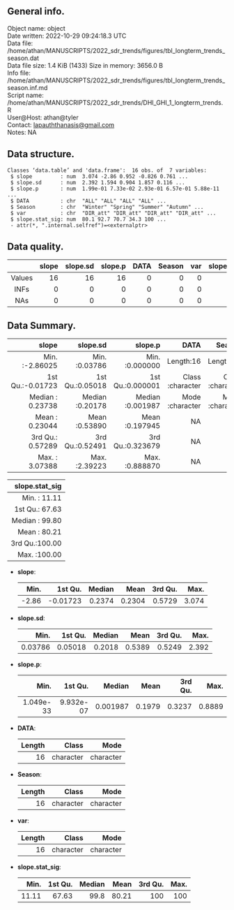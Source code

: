 <!-- This is a markdown file. -->


 General info.
---------------

Object name:    object      
Date written:   2022-10-29 09:24:18.3 UTC  
Data file:      /home/athan/MANUSCRIPTS/2022_sdr_trends/figures/tbl_longterm_trends_season.dat      
Data file size: 1.4 KiB (1433) 
Size in memory: 3656.0 B      
Info file:      /home/athan/MANUSCRIPTS/2022_sdr_trends/figures/tbl_longterm_trends_season.inf.md      
Script name:    /home/athan/MANUSCRIPTS/2022_sdr_trends/DHI_GHI_1_longterm_trends.R      
User@Host:      athan@tyler   
Contact:        <lapauththanasis@gmail.com>      
Notes:          NA      


 Data structure.
-----------------

```
Classes ‘data.table’ and 'data.frame':	16 obs. of  7 variables:
 $ slope         : num  3.074 -2.86 0.952 -0.826 0.761 ...
 $ slope.sd      : num  2.392 1.594 0.904 1.857 0.116 ...
 $ slope.p       : num  1.99e-01 7.33e-02 2.93e-01 6.57e-01 5.88e-11 ...
 $ DATA          : chr  "ALL" "ALL" "ALL" "ALL" ...
 $ Season        : chr  "Winter" "Spring" "Summer" "Autumn" ...
 $ var           : chr  "DIR_att" "DIR_att" "DIR_att" "DIR_att" ...
 $ slope.stat_sig: num  80.1 92.7 70.7 34.3 100 ...
 - attr(*, ".internal.selfref")=<externalptr> 
```


 Data quality.
---------------

| &nbsp; | slope | slope.sd | slope.p | DATA | Season | var | slope.stat_sig |
|:------:|------:|---------:|--------:|-----:|-------:|----:|---------------:|
| Values |    16 |       16 |      16 |    0 |      0 |   0 |             16 |
|  INFs  |     0 |        0 |       0 |    0 |      0 |   0 |              0 |
|  NAs   |     0 |        0 |       0 |    0 |      0 |   0 |              0 |


 Data Summary.
---------------

|            slope |        slope.sd |          slope.p |             DATA |           Season |              var |
|-----------------:|----------------:|-----------------:|-----------------:|-----------------:|-----------------:|
| Min.   :-2.86025 | Min.   :0.03786 | Min.   :0.000000 |        Length:16 |        Length:16 |        Length:16 |
| 1st Qu.:-0.01723 | 1st Qu.:0.05018 | 1st Qu.:0.000001 | Class :character | Class :character | Class :character |
| Median : 0.23738 | Median :0.20178 | Median :0.001987 | Mode  :character | Mode  :character | Mode  :character |
| Mean   : 0.23044 | Mean   :0.53890 | Mean   :0.197945 |               NA |               NA |               NA |
| 3rd Qu.: 0.57289 | 3rd Qu.:0.52491 | 3rd Qu.:0.323679 |               NA |               NA |               NA |
| Max.   : 3.07388 | Max.   :2.39223 | Max.   :0.888870 |               NA |               NA |               NA |

 

| slope.stat_sig |
|---------------:|
| Min.   : 11.11 |
| 1st Qu.: 67.63 |
| Median : 99.80 |
| Mean   : 80.21 |
| 3rd Qu.:100.00 |
| Max.   :100.00 |



  * **slope**:


    |  Min. |  1st Qu. | Median |   Mean | 3rd Qu. |  Max. |
    |------:|---------:|-------:|-------:|--------:|------:|
    | -2.86 | -0.01723 | 0.2374 | 0.2304 |  0.5729 | 3.074 |

  * **slope.sd**:


    |    Min. | 1st Qu. | Median |   Mean | 3rd Qu. |  Max. |
    |--------:|--------:|-------:|-------:|--------:|------:|
    | 0.03786 | 0.05018 | 0.2018 | 0.5389 |  0.5249 | 2.392 |

  * **slope.p**:


    |      Min. |   1st Qu. |   Median |   Mean | 3rd Qu. |   Max. |
    |----------:|----------:|---------:|-------:|--------:|-------:|
    | 1.049e-33 | 9.932e-07 | 0.001987 | 0.1979 |  0.3237 | 0.8889 |

  * **DATA**:


    | Length |     Class |      Mode |
    |-------:|----------:|----------:|
    |     16 | character | character |

  * **Season**:


    | Length |     Class |      Mode |
    |-------:|----------:|----------:|
    |     16 | character | character |

  * **var**:


    | Length |     Class |      Mode |
    |-------:|----------:|----------:|
    |     16 | character | character |

  * **slope.stat_sig**:


    |  Min. | 1st Qu. | Median |  Mean | 3rd Qu. | Max. |
    |------:|--------:|-------:|------:|--------:|-----:|
    | 11.11 |   67.63 |   99.8 | 80.21 |     100 |  100 |


<!-- end of list -->


